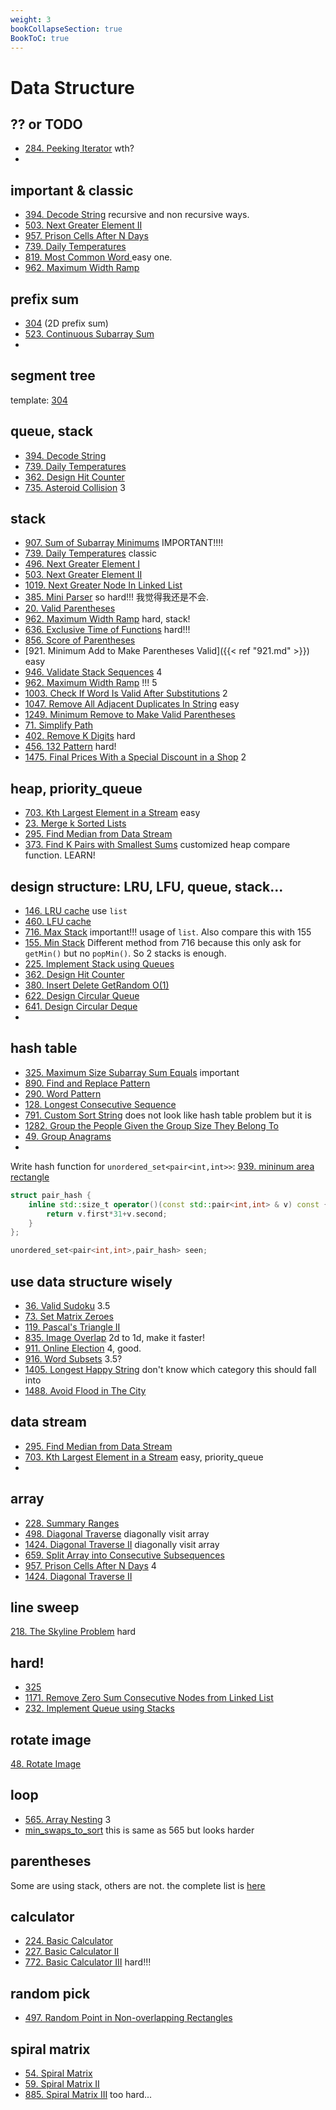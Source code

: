 ```yaml
---
weight: 3
bookCollapseSection: true
BookToC: true
---
```


# Data Structure

## ?? or TODO
- [284. Peeking Iterator](284) wth?
- 
## important & classic
- [394. Decode String](394) recursive and non recursive ways. 
- [503. Next Greater Element II](503)
- [957. Prison Cells After N Days](957)
- [739. Daily Temperatures](739)
- [819. Most Common Word ](819) easy one.
- [962. Maximum Width Ramp](962)


## prefix sum
- [304](304) (2D prefix sum)
- [523. Continuous Subarray Sum](523)
- 
## segment tree
template: [304](304)

## queue, stack
- [394. Decode String](394)
- [739. Daily Temperatures](739)
- [362. Design Hit Counter](362)
- [735. Asteroid Collision](735) 3

## stack
- [907. Sum of Subarray Minimums](907) IMPORTANT!!!!
- [739. Daily Temperatures](739) classic
- [496. Next Greater Element I](496)
- [503. Next Greater Element II](503)
- [1019. Next Greater Node In Linked List](1019)
- [385. Mini Parser](385) so hard!!! 我觉得我还是不会.
- [20. Valid Parentheses](20)
- [962. Maximum Width Ramp](962) hard, stack!
- [636. Exclusive Time of Functions](636) hard!!!
- [856. Score of Parentheses](856)
- [921. Minimum Add to Make Parentheses Valid]({{< ref "921.md" >}}) easy
- [946. Validate Stack Sequences](946) 4
- [962. Maximum Width Ramp](962) !!! 5
- [1003. Check If Word Is Valid After Substitutions](1003) 2
- [1047. Remove All Adjacent Duplicates In String](1047) easy
- [1249. Minimum Remove to Make Valid Parentheses](1249)
- [71. Simplify Path](71)
- [402. Remove K Digits](402) hard
- [456. 132 Pattern](456) hard!
- [1475. Final Prices With a Special Discount in a Shop](1475) 2
  
## heap, priority_queue
- [703. Kth Largest Element in a Stream](703) easy
- [23. Merge k Sorted Lists](23)
- [295. Find Median from Data Stream](295)
- [373. Find K Pairs with Smallest Sums](373) customized heap compare function. LEARN!

 
## design structure: LRU, LFU, queue, stack...
- [146. LRU cache](146)  use `list`
- [460. LFU cache](460)
- [716. Max Stack](716) important!!! usage of `list`. Also compare this with 155
- [155. Min Stack](155) Different method from 716 because this only ask for `getMin()`
but no `popMin()`. So 2 stacks is enough. 
- [225. Implement Stack using Queues](225)
- [362. Design Hit Counter](362)
- [380. Insert Delete GetRandom O(1)](380)
- [622. Design Circular Queue](622)
- [641. Design Circular Deque](641)
- 
## hash table
- [325. Maximum Size Subarray Sum Equals](325) important
- [890. Find and Replace Pattern](890)
- [290. Word Pattern](290)
- [128. Longest Consecutive Sequence](128)
- [791. Custom Sort String](791) does not look like hash table problem but it is
- [1282. Group the People Given the Group Size They Belong To](1282)
- [49. Group Anagrams](49)
- 
Write hash function for `unordered_set<pair<int,int>>`: [939. mininum area rectangle](939)
```c++
struct pair_hash {
    inline std::size_t operator()(const std::pair<int,int> & v) const {
        return v.first*31+v.second;
    }
};

unordered_set<pair<int,int>,pair_hash> seen;   
```

## use data structure wisely
- [36. Valid Sudoku](36) 3.5
- [73. Set Matrix Zeroes](73)
- [119. Pascal's Triangle II](119)
- [835. Image Overlap](835) 2d to 1d, make it faster!
- [911. Online Election](911) 4, good.
- [916. Word Subsets](916) 3.5?
- [1405. Longest Happy String](1405) don't know which category this should fall into
- [1488. Avoid Flood in The City](1488)

## data stream
- [295. Find Median from Data Stream](295)
- [703. Kth Largest Element in a Stream](703) easy, priority_queue
- 


## array
- [228. Summary Ranges](228)
- [498. Diagonal Traverse](498) diagonally visit array
- [1424. Diagonal Traverse II](1424) diagonally visit array
- [659. Split Array into Consecutive Subsequences](659)
- [957. Prison Cells After N Days](957) 4
- [1424. Diagonal Traverse II](1424) 
    
## line sweep
[218. The Skyline Problem](218) hard

## hard!
- [325](325)
- [1171. Remove Zero Sum Consecutive Nodes from Linked List](1171)
- [232. Implement Queue using Stacks](232)


## rotate image
[48. Rotate Image](48)

## loop
- [565. Array Nesting](565) 3
- [min_swaps_to_sort](min_swaps_to_sort) this is same as 565 but looks harder


## parentheses
Some are using stack, others are not. the complete list is [here](https://shuatiji.web.app/docs/notes/problems/)


## calculator
- [224. Basic Calculator](224)
- [227. Basic Calculator II](227)
- [772. Basic Calculator III](772) hard!!!


## random pick
- [497. Random Point in Non-overlapping Rectangles](497)


## spiral matrix
- [54. Spiral Matrix](54)
- [59. Spiral Matrix II](59)
- [885. Spiral Matrix III](885) too hard...
